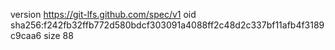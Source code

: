 version https://git-lfs.github.com/spec/v1
oid sha256:f242fb32ffb772d580bdcf303091a4088ff2c48d2c337bf11afb4f3189c9caa6
size 88
